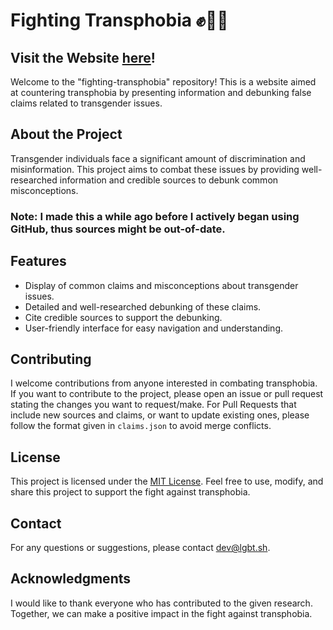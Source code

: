 # Fighting Transphobia ✊🏳️‍⚧️
## Visit the Website [here](https://lgbt.sh/Fighting-Transphobia/)!
Welcome to the "fighting-transphobia" repository! This is a website aimed at countering transphobia by presenting information and debunking false claims related to transgender issues.

## About the Project

Transgender individuals face a significant amount of discrimination and misinformation. This project aims to combat these issues by providing well-researched information and credible sources to debunk common misconceptions.

### Note: I made this a while ago before I actively began using GitHub, thus sources might be out-of-date.

## Features

- Display of common claims and misconceptions about transgender issues.
- Detailed and well-researched debunking of these claims.
- Cite credible sources to support the debunking.
- User-friendly interface for easy navigation and understanding.

## Contributing

I welcome contributions from anyone interested in combating transphobia. If you want to contribute to the project, please open an issue or pull request stating the changes you want to request/make.
For Pull Requests that include new sources and claims, or want to update existing ones, please follow the format given in `claims.json` to avoid merge conflicts.

## License

This project is licensed under the [MIT License](LICENSE). Feel free to use, modify, and share this project to support the fight against transphobia.

## Contact

For any questions or suggestions, please contact dev@lgbt.sh.

## Acknowledgments

I would like to thank everyone who has contributed to the given research. Together, we can make a positive impact in the fight against transphobia.
